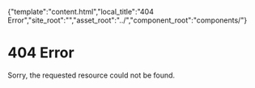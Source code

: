 {"template":"content.html","local_title":"404 Error","site_root":"","asset_root":"../","component_root":"components/"}

# 404 Error

Sorry, the requested resource could not be found.